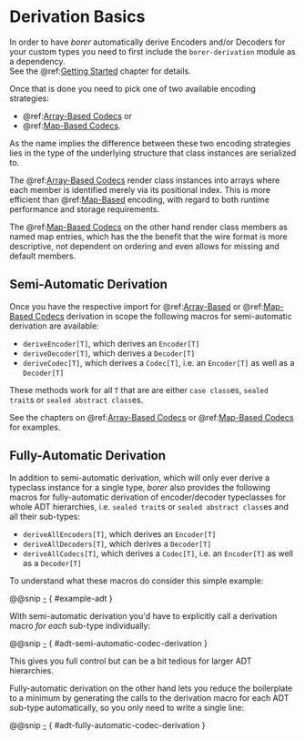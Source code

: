 Derivation Basics
=================

In order to have _borer_ automatically derive Encoders and/or Decoders for your custom types you need to first include
the `borer-derivation` module as a dependency.<br>
See the @ref:[Getting Started](../getting-started.md) chapter for details.

Once that is done you need to pick one of two available encoding strategies: 

- @ref:[Array-Based Codecs](array-based.md) or
- @ref:[Map-Based Codecs](map-based.md).

As the name implies the difference between these two encoding strategies lies in the type of the underlying structure
that class instances are serialized to.

The @ref:[Array-Based Codecs](array-based.md) render class instances into
arrays where each member is identified merely via its positional index. This is more efficient than
@ref:[Map-Based](map-based.md) encoding, with regard to both runtime performance and storage requirements.

The @ref:[Map-Based Codecs](map-based.md) on the other hand render class members as named map entries, which has the
the benefit that the wire format is more descriptive, not dependent on ordering and even allows for missing and default
members.


Semi-Automatic Derivation
-------------------------

Once you have the respective import for @ref:[Array-Based](array-based.md) or @ref:[Map-Based Codecs](map-based.md)
derivation in scope the following macros for semi-automatic derivation are available:
 
- `deriveEncoder[T]`, which derives an `Encoder[T]`
- `deriveDecoder[T]`, which derives a `Decoder[T]`
- `deriveCodec[T]`, which derives a `Codec[T]`, i.e. an `Encoder[T]` as well as a `Decoder[T]`

These methods work for all `T` that are are either `case class`es, `sealed trait`s or `sealed abstract class`es.

See the chapters on @ref:[Array-Based Codecs](array-based.md) or @ref:[Map-Based Codecs](map-based.md) for examples.


Fully-Automatic Derivation
--------------------------

In addition to semi-automatic derivation, which will only ever derive a typeclass instance for a single type, _borer_
also provides the following macros for fully-automatic derivation of encoder/decoder typeclasses for whole ADT
hierarchies, i.e. `sealed trait`s or `sealed abstract class`es and all their sub-types:

- `deriveAllEncoders[T]`, which derives an `Encoder[T]`
- `deriveAllDecoders[T]`, which derives a `Decoder[T]`
- `deriveAllCodecs[T]`, which derives a `Codec[T]`, i.e. an `Encoder[T]` as well as a `Decoder[T]`

To understand what these macros do consider this simple example:

@@snip [-]($test$/DerivationSpec.scala) { #example-adt }

With semi-automatic derivation you'd have to explicitly call a derivation macro _for each_ sub-type individually:

@@snip [-]($test$/DerivationSpec.scala) { #adt-semi-automatic-codec-derivation }

This gives you full control but can be a bit tedious for larger ADT hierarchies.

Fully-automatic derivation on the other hand lets you reduce the boilerplate to a minimum by generating the calls
to the derivation macro for each ADT sub-type automatically, so you only need to write a single line:   

@@snip [-]($test$/DerivationSpec.scala) { #adt-fully-automatic-codec-derivation }


 